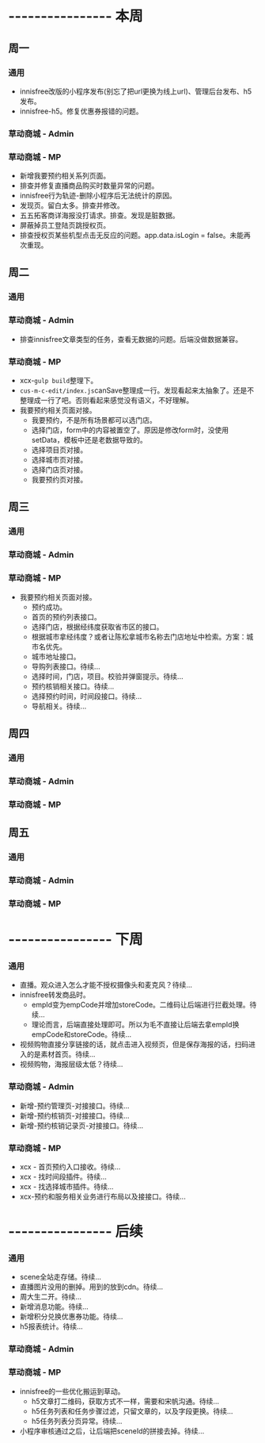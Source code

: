 # ---------------- 本周 

## 周一
### 通用
* innisfree改版的小程序发布(别忘了把url更换为线上url)、管理后台发布、h5发布。
* innisfree-h5。修复优惠券报错的问题。
### 草动商城 - Admin
### 草动商城 - MP
* 新增我要预约相关系列页面。
* 排查并修复直播商品购买时数量异常的问题。
* innisfree行为轨迹-删除小程序后无法统计的原因。
* 发现页。留白太多。排查并修改。
* 五五拓客商详海报没打请求。排查。发现是脏数据。
* 屏蔽掉员工登陆页跳授权页。
* 排查授权页某些机型点击无反应的问题。app.data.isLogin = false。未能再次重现。
  
## 周二
### 通用
### 草动商城 - Admin
* 排查innisfree文章类型的任务，查看无数据的问题。后端没做数据兼容。
### 草动商城 - MP
* xcx-`gulp build`整理下。
* `cus-m-c-edit/index.js`canSave整理成一行。发现看起来太抽象了。还是不整理成一行了吧。否则看起来感觉没有语义，不好理解。
* 我要预约相关页面对接。
  - 我要预约，不是所有场景都可以选门店。
  - 选择门店，form中的内容被置空了。原因是修改form时，没使用setData，模板中还是老数据导致的。
  - 选择项目页对接。
  - 选择城市页对接。
  - 选择门店页对接。
  - 我要预约页对接。
  
## 周三
### 通用
### 草动商城 - Admin
### 草动商城 - MP
* 我要预约相关页面对接。
  - 预约成功。
  - 首页的预约列表接口。
  - 选择门店，根据经纬度获取省市区的接口。
  - 根据城市拿经纬度？或者让陈松拿城市名称去门店地址中检索。方案：城市名优先。
  - 城市地址接口。
  - 导购列表接口。待续...
  - 选择时间，门店，项目。校验并弹窗提示。待续...
  - 预约核销相关接口。待续...
  - 选择预约时间，时间段接口。待续...
  - 导航相关。待续...

## 周四
### 通用
### 草动商城 - Admin
### 草动商城 - MP

## 周五
### 通用
### 草动商城 - Admin
### 草动商城 - MP

# ---------------- 下周
### 通用
* 直播。观众进入怎么才能不授权摄像头和麦克风？待续...
* innisfree转发商品时。
  - empId变为empCode并增加storeCode。二维码让后端进行拦截处理。待续...
  - 理论而言，后端直接处理即可。所以为毛不直接让后端去拿empId换empCode和storeCode。待续...
* 视频购物直接分享链接的话，就点击进入视频页，但是保存海报的话，扫码进入的是素材首页。待续...
* 视频购物，海报层级太低？待续...
### 草动商城 - Admin
* 新增-预约管理页-对接接口。待续...
* 新增-预约核销页-对接接口。待续...
* 新增-预约核销记录页-对接接口。待续...
### 草动商城 - MP
* xcx - 首页预约入口接收。待续...
* xcx - 找时间段插件。待续...
* xcx - 找选择城市插件。待续...
* xcx-预约和服务相关业务进行布局以及接接口。待续...
  
# ---------------- 后续
### 通用
* scene全站走存储。待续...
* 直播图片没用的删掉。用到的放到cdn。待续...
* 周大生二开。待续...
* 新增消息功能。待续...
* 新增积分兑换优惠券功能。待续...
* h5报表统计。待续...
### 草动商城 - Admin
### 草动商城 - MP
* innisfree的一些优化搬运到草动。
  - h5文章打二维码，获取方式不一样，需要和宋帆沟通。待续...
  - h5任务列表和任务步骤过滤，只留文章的，以及字段更换。待续...
  - h5任务列表分页异常。待续...
* 小程序审核通过之后，让后端把sceneId的拼接去掉。待续...
